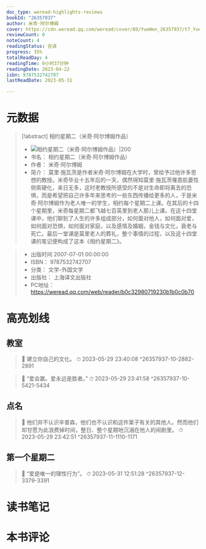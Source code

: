 ```yaml
---
doc_type: weread-highlights-reviews
bookId: "26357937"
author: 米奇·阿尔博姆
cover: https://cdn.weread.qq.com/weread/cover/80/YueWen_26357937/t7_YueWen_26357937.jpg
reviewCount: 0
noteCount: 4
readingStatus: 在读
progress: 35%
totalReadDay: 4
readingTime: 0小时37分钟
readingDate: 2023-04-22
isbn: 9787532742707
lastReadDate: 2023-05-31

---
```

# 元数据
> [!abstract] 相约星期二（米奇·阿尔博姆作品）
> - ![ 相约星期二（米奇·阿尔博姆作品）|200](https://cdn.weread.qq.com/weread/cover/80/YueWen_26357937/t7_YueWen_26357937.jpg)
> - 书名： 相约星期二（米奇·阿尔博姆作品）
> - 作者： 米奇·阿尔博姆
> - 简介：     莫里·施瓦茨是作者米奇·阿尔博姆在大学时，曾给予过他许多思想的教授。米奇毕业十五年后的一天，偶然得知莫里·施瓦茨罹患肌萎性侧索硬化，来日无多，这时老教授所感受的不是对生命即将离去的恐惧，而是希望把自己许多年来思考的一些东西传播给更多的人，于是米奇·阿尔博姆作为老人唯一的学生，相约每个星期二上课。在其后的十四个星期里，米奇每星期二都飞越七百英里到老人那儿上课。在这十四堂课中，他们聊到了人生的许多组成部分，如何面对他人，如何面对爱，如何面对恐惧，如何面对家庭，以及感情及婚姻，金钱与文化，衰老与死亡。最后一堂课是莫里老人的葬礼，整个事情的过程，以及这十四堂课的笔记便构成了这本《相约星期二》。

> - 出版时间 2007-07-01 00:00:00
> - ISBN： 9787532742707
> - 分类： 文学-外国文学
> - 出版社： 上海译文出版社
> - PC地址：https://weread.qq.com/web/reader/b0c32980719230b1b0c0b70

# 高亮划线

## 教室

> 📌 建立你自己的文化。 
> ⏱ 2023-05-29 23:40:08 ^26357937-10-2882-2891

> 📌 “爱会赢。爱永远是胜者。” 
> ⏱ 2023-05-29 23:41:58 ^26357937-10-5421-5434

## 点名

> 📌 他们并不认识辛普森，他们也不认识和这件案子有关的其他人。然而他们却甘愿为此浪费掉时间，整日、整个星期地沉溺在他人的闹剧里。 
> ⏱ 2023-05-29 23:42:51 ^26357937-11-1110-1171

## 第一个星期二

> 📌 “爱是唯一的理性行为”。 
> ⏱ 2023-05-31 12:51:28 ^26357937-12-3379-3391

# 读书笔记

# 本书评论

